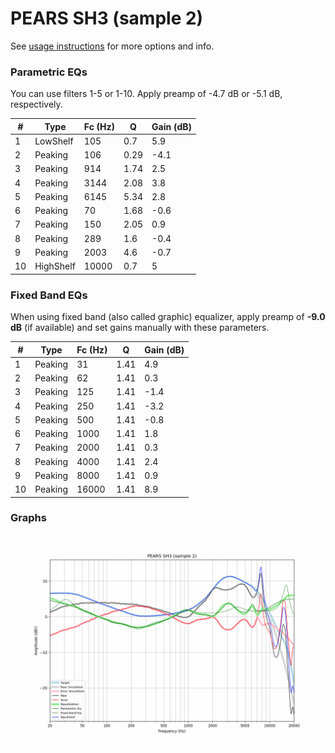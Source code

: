 # PEARS SH3 (sample 2)
See [usage instructions](https://github.com/jaakkopasanen/AutoEq#usage) for more options and info.

### Parametric EQs
You can use filters 1-5 or 1-10. Apply preamp of -4.7 dB or -5.1 dB, respectively.

|   # | Type      |   Fc (Hz) |    Q |   Gain (dB) |
|-----|-----------|-----------|------|-------------|
|   1 | LowShelf  |       105 | 0.7  |         5.9 |
|   2 | Peaking   |       106 | 0.29 |        -4.1 |
|   3 | Peaking   |       914 | 1.74 |         2.5 |
|   4 | Peaking   |      3144 | 2.08 |         3.8 |
|   5 | Peaking   |      6145 | 5.34 |         2.8 |
|   6 | Peaking   |        70 | 1.68 |        -0.6 |
|   7 | Peaking   |       150 | 2.05 |         0.9 |
|   8 | Peaking   |       289 | 1.6  |        -0.4 |
|   9 | Peaking   |      2003 | 4.6  |        -0.7 |
|  10 | HighShelf |     10000 | 0.7  |         5   |

### Fixed Band EQs
When using fixed band (also called graphic) equalizer, apply preamp of **-9.0 dB** (if available) and set gains manually with these parameters.

|   # | Type    |   Fc (Hz) |    Q |   Gain (dB) |
|-----|---------|-----------|------|-------------|
|   1 | Peaking |        31 | 1.41 |         4.9 |
|   2 | Peaking |        62 | 1.41 |         0.3 |
|   3 | Peaking |       125 | 1.41 |        -1.4 |
|   4 | Peaking |       250 | 1.41 |        -3.2 |
|   5 | Peaking |       500 | 1.41 |        -0.8 |
|   6 | Peaking |      1000 | 1.41 |         1.8 |
|   7 | Peaking |      2000 | 1.41 |         0.3 |
|   8 | Peaking |      4000 | 1.41 |         2.4 |
|   9 | Peaking |      8000 | 1.41 |         0.9 |
|  10 | Peaking |     16000 | 1.41 |         8.9 |

### Graphs
![](./PEARS%20SH3%20(sample%202).png)
